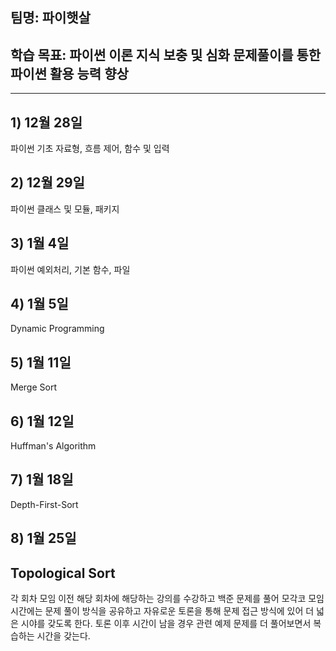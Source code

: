 ## 팀명: 파이햇살
## 학습 목표: 파이썬 이론 지식 보충 및 심화 문제풀이를 통한 파이썬 활용 능력 향상
-------------------------------------------------------------------------------------
## 1) 12월 28일
파이썬 기초 자료형, 흐름 제어, 함수 및 입력

## 2) 12월 29일
파이썬 클래스 및 모듈, 패키지

## 3) 1월 4일
파이썬 예외처리, 기본 함수, 파일

## 4) 1월 5일
Dynamic Programming

## 5) 1월 11일
Merge Sort

## 6) 1월 12일
Huffman's Algorithm

## 7) 1월 18일
Depth-First-Sort

## 8) 1월 25일
Topological Sort
-------------------------------------------------------------------------------------
각 회차 모임 이전 해당 회차에 해당하는 강의를 수강하고 백준 문제를 풀어
모각코 모임시간에는 문제 풀이 방식을 공유하고 자유로운 토론을 통해 문제
접근 방식에 있어 더 넓은 시야를 갖도록 한다.
토론 이후 시간이 남을 경우 관련 예제 문제를 더 풀어보면서 복습하는 시간을 갖는다.

